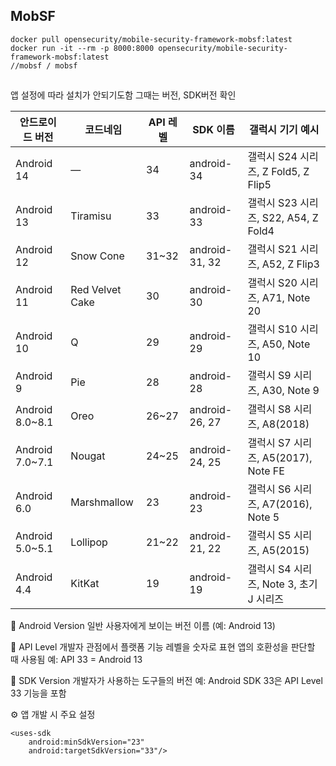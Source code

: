 ## MobSF
```
docker pull opensecurity/mobile-security-framework-mobsf:latest
docker run -it --rm -p 8000:8000 opensecurity/mobile-security-framework-mobsf:latest
//mobsf / mobsf
```

## 
앱 설정에 따라 설치가 안되기도함 그때는 버전, SDK버전 확인

| 안드로이드 버전 | 코드네임         | API 레벨 | SDK 이름         | 갤럭시 기기 예시                                |
|----------------|------------------|----------|------------------|------------------------------------------------|
| Android 14     | —                | 34       | android-34       | 갤럭시 S24 시리즈, Z Fold5, Z Flip5            |
| Android 13     | Tiramisu         | 33       | android-33       | 갤럭시 S23 시리즈, S22, A54, Z Fold4           |
| Android 12     | Snow Cone        | 31~32    | android-31, 32   | 갤럭시 S21 시리즈, A52, Z Flip3                |
| Android 11     | Red Velvet Cake  | 30       | android-30       | 갤럭시 S20 시리즈, A71, Note 20                |
| Android 10     | Q                | 29       | android-29       | 갤럭시 S10 시리즈, A50, Note 10                |
| Android 9      | Pie              | 28       | android-28       | 갤럭시 S9 시리즈, A30, Note 9                  |
| Android 8.0~8.1| Oreo             | 26~27    | android-26, 27   | 갤럭시 S8 시리즈, A8(2018)                     |
| Android 7.0~7.1| Nougat           | 24~25    | android-24, 25   | 갤럭시 S7 시리즈, A5(2017), Note FE            |
| Android 6.0    | Marshmallow      | 23       | android-23       | 갤럭시 S6 시리즈, A7(2016), Note 5             |
| Android 5.0~5.1| Lollipop         | 21~22    | android-21, 22   | 갤럭시 S5 시리즈, A5(2015)                     |
| Android 4.4    | KitKat           | 19       | android-19       | 갤럭시 S4 시리즈, Note 3, 초기 J 시리즈        |

🔹 Android Version
일반 사용자에게 보이는 버전 이름 (예: Android 13)

🔹 API Level
개발자 관점에서 플랫폼 기능 레벨을 숫자로 표현
앱의 호환성을 판단할 때 사용됨 예: API 33 = Android 13

🔹 SDK Version
개발자가 사용하는 도구들의 버전
예: Android SDK 33은 API Level 33 기능을 포함

⚙️ 앱 개발 시 주요 설정
```
<uses-sdk
    android:minSdkVersion="23"
    android:targetSdkVersion="33"/>
```
